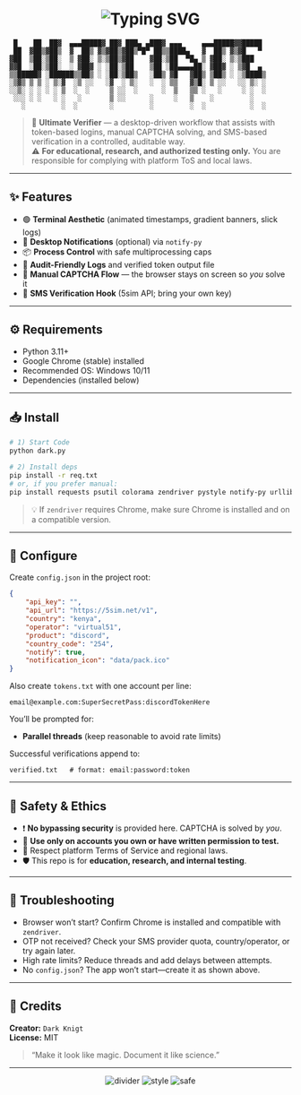 <h1 align="center">
  <img src="https://readme-typing-svg.demolab.com?font=Fira+Code&weight=700&size=30&pause=900&color=00FF00&center=true&vCenter=true&width=520&lines=%F0%9F%90%9B+Ultimate+Verifier;Built+by+Termwave;Hackish+UI+%7C+Serious+Controls" alt="Typing SVG" />
</h1>

```
 █    ██  ██▓  ▄▄▄█████▓ ██▓ ███▄ ▄███▓ ▄▄▄     ▄▄▄█████▓▓█████ 
 ██  ▓██▒▓██▒  ▓  ██▒ ▓▒▓██▒▓██▒▀█▀ ██▒▒████▄   ▓  ██▒ ▓▒▓█   ▀ 
▓██  ▒██░▒██░  ▒ ▓██░ ▒░▒██▒▓██    ▓██░▒██  ▀█▄ ▒ ▓██░ ▒░▒███   
▓▓█  ░██░▒██░  ░ ▓██▓ ░ ░██░▒██    ▒██ ░██▄▄▄▄██░ ▓██▓ ░ ▒▓█  ▄ 
▒▒█████▓ ░██████▒▒██▒ ░ ░██░▒██▒   ░██▒ ▓█   ▓██▒ ▒██▒ ░ ░▒████▒
░▒▓▒ ▒ ▒ ░ ▒░▓  ░▒ ░░   ░▓  ░ ▒░   ░  ░ ▒▒   ▓▒█░ ▒ ░░   ░░ ▒░ ░
░░▒░ ░ ░ ░ ░ ▒  ░  ░     ▒ ░░  ░      ░  ▒   ▒▒ ░   ░     ░ ░  ░
 ░░░ ░ ░   ░ ░   ░       ▒ ░░      ░     ░   ▒    ░         ░   
   ░         ░  ░        ░         ░         ░  ░           ░  ░
```

> 🧪 **Ultimate Verifier** — a desktop-driven workflow that assists with token-based logins, manual CAPTCHA solving, and SMS-based verification in a controlled, auditable way.  
> ⚠️ **For educational, research, and authorized testing only.** You are responsible for complying with platform ToS and local laws.

---

## ✨ Features

- 🟢 **Terminal Aesthetic** (animated timestamps, gradient banners, slick logs)
- 🔔 **Desktop Notifications** (optional) via `notify-py`
- 📦 **Process Control** with safe multiprocessing caps
- 📜 **Audit-Friendly Logs** and verified token output file
- 🧩 **Manual CAPTCHA Flow** — the browser stays on screen so *you* solve it
- 📲 **SMS Verification Hook** (5sim API; bring your own key)

---

## ⚙️ Requirements

- Python 3.11+
- Google Chrome (stable) installed
- Recommended OS: Windows 10/11
- Dependencies (installed below)

---

## 📥 Install

```bash
# 1) Start Code
python dark.py

# 2) Install deps
pip install -r req.txt
# or, if you prefer manual:
pip install requests psutil colorama zendriver pystyle notify-py urllib3 httpx
```

> 💡 If `zendriver` requires Chrome, make sure Chrome is installed and on a compatible version.

---

## 🔧 Configure

Create `config.json` in the project root:

```json
{
    "api_key": "",
    "api_url": "https://5sim.net/v1",
    "country": "kenya",
    "operator": "virtual51",
    "product": "discord",
    "country_code": "254",
    "notify": true,
    "notification_icon": "data/pack.ico"
}
```

Also create `tokens.txt` with one account per line:

```
email@example.com:SuperSecretPass:discordTokenHere
```


You’ll be prompted for:
- **Parallel threads** (keep reasonable to avoid rate limits)

Successful verifications append to:

```
verified.txt   # format: email:password:token
```

---

## 🧱 Safety & Ethics

- ❗ **No bypassing security** is provided here. CAPTCHA is solved by *you*.
- 🧭 **Use only on accounts you own or have written permission to test.**
- 📜 Respect platform Terms of Service and regional laws.
- 🛡️ This repo is for **education, research, and internal testing**.

---

## 🧰 Troubleshooting

- Browser won’t start? Confirm Chrome is installed and compatible with `zendriver`.
- OTP not received? Check your SMS provider quota, country/operator, or try again later.
- High rate limits? Reduce threads and add delays between attempts.
- No `config.json`? The app won’t start—create it as shown above.

---

## 👤 Credits

**Creator:** `Dark Knigt`  
**License:** MIT

> “Make it look like magic. Document it like science.”

---

<p align="center">
  <img alt="divider" src="https://img.shields.io/badge/Status-Active-00ff00?style=for-the-badge" />
  <img alt="style" src="https://img.shields.io/badge/Style-Hacker%20Green-00ff00?style=for-the-badge" />
  <img alt="safe" src="https://img.shields.io/badge/Use-Authorized%20Only-ff0000?style=for-the-badge" />
</p>

